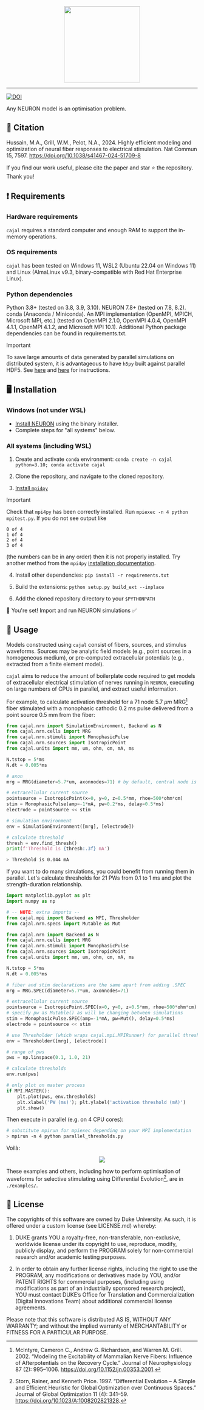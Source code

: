 <div align="center">
  <img src="docs/cajal.png" height="200">
</div>

***
[![DOI](https://zenodo.org/badge/829096210.svg)](https://zenodo.org/doi/10.5281/zenodo.12753670)


Any NEURON model is an optimisation problem.

## 📑 Citation
Hussain, M.A., Grill, W.M., Pelot, N.A., 2024. Highly efficient modeling and optimization of neural fiber responses to electrical stimulation. Nat Commun 15, 7597. https://doi.org/10.1038/s41467-024-51709-8

If you find our work useful, please cite the paper and star ⭐ the repository. Thank you!

## ❗ Requirements

### Hardware requirements
`cajal` requires a standard computer and enough RAM to support the in-memory operations.

### OS requirements
`cajal` has been tested on Windows 11, WSL2 (Ubuntu 22.04 on Windows 11) and Linux (AlmaLinux v9.3, binary-compatible with Red Hat Enterprise Linux).

### Python dependencies

Python 3.8+ (tested on 3.8, 3.9, 3.10). NEURON 7.8+ (tested on 7.8, 8.2). conda (Anaconda / Miniconda). An MPI implementation (OpenMPI, MPICH, Microsoft MPI, etc.) (tested on OpenMPI 2.1.0, OpenMPI 4.0.4, OpenMPI 4.1.1, OpenMPI 4.1.2, and Microsoft MPI 10.1). Additional Python package dependencies can be found in requirements.txt.

> [!IMPORTANT]
> To save large amounts of data generated by parallel simulations on distributed system, it is advantageous to have `h5py` built against parallel HDF5. See [here](https://docs.h5py.org/en/latest/mpi.html) and [here](https://accserv.lepp.cornell.edu/svn/packages/hdf5/release_docs/INSTALL_parallel) for instructions.

## 🖥️ Installation

### Windows (not under WSL)
- [Install NEURON](https://nrn.readthedocs.io/en/latest/install/install_instructions.html#windows) using the binary installer.
- Complete steps for "all systems" below.

### All systems (including WSL)
1. Create and activate `conda` environment: `conda create -n cajal python=3.10; conda activate cajal`

2. Clone the repository, and navigate to the cloned repository.

3. [Install `mpi4py`](https://mpi4py.readthedocs.io/en/latest/install.html)

> [!IMPORTANT]
> Check that `mpi4py` has been correctly installed. Run `mpiexec -n 4 python mpitest.py`. If you do not see output like 
>```
> 0 of 4
> 1 of 4
> 2 of 4
> 3 of 4
>```
>(the numbers can be in any order) then it is not properly installed. Try another method from the `mpi4py` [installation documentation](https://mpi4py.readthedocs.io/en/latest/install.html).

4. Install other dependencies: `pip install -r requirements.txt`

5. Build the extensions: `python setup.py build_ext --inplace`

6. Add the cloned repository directory to your `$PYTHONPATH`

🥳 You're set! Import and run NEURON simulations ✅

## 🚀 Usage

Models constructed using `cajal` consist of fibers, sources, and stimulus waveforms.
Sources may be analytic field models (e.g., point sources in a homogeneous medium), or pre-computed extracellular potentials (e.g., extracted from a finite element model). 

`cajal` aims to reduce the amount of boilerplate code required to get models of extracellular electrical stimulation of nerves running in `NEURON`, executing on large numbers of CPUs in parallel, and extract useful information.

For example, to calculate activation threshold for a 71 node 5.7 $\mu m$ MRG[^1] fiber stimulated with a monophasic cathodic 0.2 ms pulse delivered from a point source 0.5 mm from the fiber:

```python
from cajal.nrn import SimulationEnvironment, Backend as N
from cajal.nrn.cells import MRG
from cajal.nrn.stimuli import MonophasicPulse
from cajal.nrn.sources import IsotropicPoint
from cajal.units import mm, um, ohm, cm, mA, ms

N.tstop = 5*ms
N.dt = 0.005*ms

# axon
mrg = MRG(diameter=5.7*um, axonnodes=71) # by default, central node is at origin

# extracellular current source
pointsource = IsotropicPoint(x=0, y=0, z=0.5*mm, rhoe=500*ohm*cm)
stim = MonophasicPulse(amp=-1*mA, pw=0.2*ms, delay=0.5*ms)
electrode = pointsource << stim

# simulation environment
env = SimulationEnvironment([mrg], [electrode])

# calculate threshold
thresh = env.find_thresh()
print(f'Threshold is {thresh:.3f} mA')
```
```bash
> Threshold is 0.044 mA
```

If you want to do many simulations, you could benefit from running them in parallel. Let's calculate thresholds for 21 PWs from 0.1 to 1 ms and plot the strength-duration relationship.

```python
import matplotlib.pyplot as plt
import numpy as np

# -- NOTE: extra imports --
from cajal.mpi import Backend as MPI, Thresholder
from cajal.nrn.specs import Mutable as Mut

from cajal.nrn import Backend as N
from cajal.nrn.cells import MRG
from cajal.nrn.stimuli import MonophasicPulse
from cajal.nrn.sources import IsotropicPoint
from cajal.units import mm, um, ohm, cm, mA, ms

N.tstop = 5*ms
N.dt = 0.005*ms

# fiber and stim declarations are the same apart from adding .SPEC
mrg = MRG.SPEC(diameter=5.7*um, axonnodes=71)

# extracellular current source
pointsource = IsotropicPoint.SPEC(x=0, y=0, z=0.5*mm, rhoe=500*ohm*cm)
# specify pw as Mutable() as will be changing between simulations
stim = MonophasicPulse.SPEC(amp=-1*mA, pw=Mut(), delay=0.5*ms) 
electrode = pointsource << stim

# use Thresholder (which wraps cajal.mpi.MPIRunner) for parallel thresholds
env = Thresholder([mrg], [electrode])

# range of pws
pws = np.linspace(0.1, 1.0, 21)

# calculate thresholds
env.run(pws)

# only plot on master process
if MPI.MASTER():
    plt.plot(pws, env.thresholds)
    plt.xlabel('PW (ms)'); plt.ylabel('activation threshold (mA)')
    plt.show()
```
Then execute in parallel (e.g. on 4 CPU cores):
```bash
# substitute mpirun for mpiexec depending on your MPI implementation
> mpirun -n 4 python parallel_thresholds.py 
```
Voilà:

<div align="center">
  <img src="docs/sd.png">
</div>

These examples and others, including how to perform optimisation of waveforms for selective stimulating using Differential Evolution[^2], are in `./examples/`.

## 📜 License
The copyrights of this software are owned by Duke University. As such, it is offered under a custom license (see LICENSE.md) whereby:

1. DUKE grants YOU a royalty-free, non-transferable, non-exclusive, worldwide license under its copyright to use, reproduce, modify, publicly display, and perform the PROGRAM solely for non-commercial research and/or academic testing purposes.  

2. In order to obtain any further license rights, including the right to use the PROGRAM, any modifications or derivatives made by YOU, and/or PATENT RIGHTS for commercial purposes, (including using modifications as part of an industrially sponsored research project), YOU must contact DUKE’s Office for Translation and Commercialization (Digital Innovations Team) about additional commercial license agreements.

Please note that this software is distributed AS IS, WITHOUT ANY WARRANTY; and without the implied warranty of MERCHANTABILITY or FITNESS FOR A PARTICULAR PURPOSE.


[^2]: Storn, Rainer, and Kenneth Price. 1997. “Differential Evolution – A Simple and Efficient Heuristic for Global Optimization over Continuous Spaces.” Journal of Global Optimization 11 (4): 341–59. https://doi.org/10.1023/A:1008202821328.

[^1]: McIntyre, Cameron C., Andrew G. Richardson, and Warren M. Grill. 2002. “Modeling the Excitability of Mammalian Nerve Fibers: Influence of Afterpotentials on the Recovery Cycle.” Journal of Neurophysiology 87 (2): 995–1006. https://doi.org/10.1152/jn.00353.2001.
